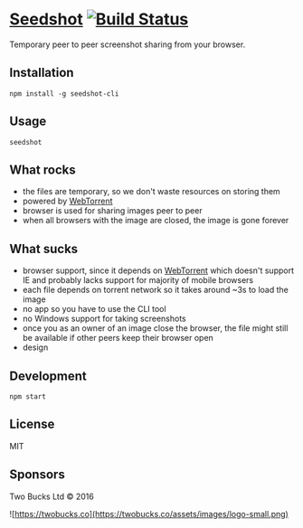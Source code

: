 # [Seedshot](http://seedshot.io/) [![Build Status](https://travis-ci.org/twobucks/seedshot.svg?branch=master)](https://travis-ci.org/twobucks/seedshot)

Temporary peer to peer screenshot sharing from your browser.

## Installation

```
npm install -g seedshot-cli
```

## Usage

```
seedshot
```

## What rocks

* the files are temporary, so we don't waste resources on storing them
* powered by [WebTorrent](https://github.com/feross/webtorrent)
* browser is used for sharing images peer to peer
* when all browsers with the image are closed, the image is gone forever

## What sucks

* browser support, since it depends on [WebTorrent](https://github.com/feross/webtorrent) which doesn't support IE and probably lacks support for majority
of mobile browsers
* each file depends on torrent network so it takes around ~3s to load the image
* no app so you have to use the CLI tool
* no Windows support for taking screenshots
* once you as an owner of an image close the browser, the file might still be available if other peers keep their browser open
* design 

## Development

```
npm start
```

## License

MIT

## Sponsors

Two Bucks Ltd © 2016

![https://twobucks.co](https://twobucks.co/assets/images/logo-small.png)
